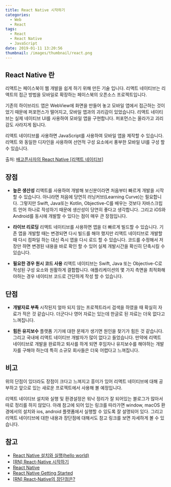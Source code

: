 ```yaml
---
title: React Native 시작하기
categories:
  - Web
  - React
tags:
  - React
  - React Native
  - JavaScript
date: 2019-01-11 13:20:56
thumbnail: /images/thumbnail/react.png
---
```


## React Native 란

리액트는 페이스북이 웹 개발을 쉽게 하기 위해 만든 기술 입니다. 리액트 네이티브는 리액트의 접근 방법을 모바일로 확장하는 페이스북의 오픈소스 프로젝트입니다.

기존의 하이브리드 앱은 WebView에 화면을 만들어 놓고 모바일 앱에서 접근하는 것이었기 때문에 퍼포먼스가 떨어지고, 모바일 앱과의 괴리감이 있었습니다. 리액트 네이티브는 실제 네이티브 UI를 사용하여 모바일 앱을 구현합니다. 퍼포먼스는 올라가고 괴리감도 사라지게 됩니다.

리액트 네이티브를 사용하면 JavaScript를 사용하여 모바일 앱을 제작할 수 있습니다. 리액트 와 동일한 디자인을 사용하여 선언적 구성 요소에서 풍부한 모바일 UI를 구성 할 수 있습니다.

출처: [배고픈사자의 React Native [리액트 네이티브]](http://starvinglion-rn.tistory.com/2)

## 장점

- **높은 생산성**
  리액트를 사용하여 개발해 보신분이라면 처음부터 빠르게 개발을 시작할 수 있습니다. 아니라면 처음에 당연히 러닝커브(Learning Curve)는 필요합니다. 그렇지만 Swift, Java또는 Kotlin, Objective-C를 배우는 것보다 자바스크립트 언어 하나로 작성하기 때문에 생산성이 당연히 좋다고 생각합니다. 그리고 iOS와 Android를 동시에 개발할 수 있다는 점이 매우 큰 장점입니다.

- **라이브 리로딩**
  리액트 네이티브를 사용하면 앱을 더 빠르게 빌드할 수 있습니다. 기존 앱을 개발할 때는 변경되면 다시 빌드를 해야 했지만 리액트 네이티브로 개발할 때 다시 컴파일 하는 대신 즉시 앱을 다시 로드 할 수 있습니다. 코드를 수정해서 저장만 하면 변경된 내용을 바로 확인 할 수 있어 실제 개발시간을 확신히 단축시킬 수 있습니다.

- **필요한 경우 원시 코드 사용**
  리액트 네이티브는 Swift, Java 또는 Objective-C로 작성된 구성 요소와 원활하게 결합합니다. 애플리케이션의 몇 가지 측면을 최적화해야하는 경우 네이티브 코드로 간단하게 작성 할 수 있습니다.

## 단점

- **개발자료 부족**
  시작된지 얼마 되지 않는 프로젝트라서 검색을 하였을 때 확실히 자료가 적은 것 같습니다. 더군다나 영어 자료는 있는데 한글로 된 자료는 더욱 없다고 느껴집니다.

- **힘든 유지보수**
  플랫폼 기기에 대한 문제가 생기면 원인을 찾기가 힘든 것 같습니다. 그리고 국내에 리액트 네이티브 개발자가 많이 없다고 들었습니다. 만약에 리액트 네이티브로 개발을 완료하고 퇴사를 하게 되면 후임자나 유지보수를 해야하는 개발자를 구해야 하는데 특히 소규모 회사들은 더욱 어렵다고 느껴집니다.

## 비고

위의 단점이 있더라도 장점이 크다고 느껴지고 흥미가 있어 리액트 네이티브에 대해 공부하고 앞으로 있는 새로운 프로젝트에서 사용해 볼 예정입니다.

리액트 네이티브 설치와 실행 및 환경설정은 워낙 정리가 잘 되어있는 블로그가 많아서 따로 정리를 하지 않았다. 아래 참고에 되어 있는 링크를 따라가면 window, macOS 환경에서의 설치와 ios, android 플랫폼에서 실행할 수 있도록 잘 설명되어 있다. 그리고 리액트 네이티브에 대한 내용과 장단점에 대해서도 참고 링크를 보면 자세하게 볼 수 있습니다.

## 참고

- [React Native 설치와 실행(hello world)](http://yuddomack.tistory.com/entry/1React-Native-%EC%84%A4%EC%B9%98%EC%99%80-%EC%8B%A4%ED%96%89hello-world?category=754156)
- [[RN] React-Native 시작하기](https://medium.com/@jang.wangsu/rn-react-native-%EC%8B%9C%EC%9E%91-3aab881f574f)
- [React Native](https://github.com/facebook/react-native)
- [React Native Getting Started](https://facebook.github.io/react-native/docs/getting-started)
- [[RN] React-Native의 장단점은?](https://medium.com/@jang.wangsu/rn-react-native%EC%9D%98-%EC%9E%A5%EB%8B%A8%EC%A0%90%EC%9D%80-6e8a2396eea1)
